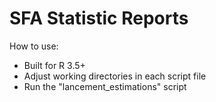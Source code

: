 # SFA Statistic Reports

How to use:
- Built for R 3.5+
- Adjust working directories in each script file
- Run the "lancement_estimations" script
